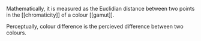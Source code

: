 Mathematically, it is measured as the Euclidian distance between two points in the [[chromaticity]] of a colour [[gamut]].

Perceptually, colour difference is the percieved difference between two colours.